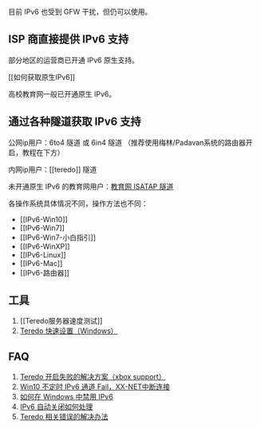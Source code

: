 目前 IPv6 也受到 GFW 干扰，但仍可以使用。

## ISP 商直接提供 IPv6 支持

部分地区的运营商已开通 IPv6 原生支持。

[[如何获取原生IPv6]]

高校教育网一般已开通原生 IPv6。

## 通过各种隧道获取 IPv6 支持

公网ip用户：6to4 隧道 或 6in4 隧道 （推荐使用梅林/Padavan系统的路由器开启，教程在下方）

内网ip用户：[[teredo]] 隧道

未开通原生 IPv6 的教育网用户：[教育网 ISATAP 隧道](https://github.com/tuna/ipv6.tsinghua.edu.cn/blob/master/isatap.md)

各操作系统具体情况不同，操作方法也不同：

- [[IPv6-Win10]]
- [[IPv6-Win7]]
- [[IPv6-Win7-小白指引]]
- [[IPv6-WinXP]]
- [[IPv6-Linux]]
- [[IPv6-Mac]]
- [[IPv6-路由器]]

## 工具

1. [[Teredo服务器速度测试]]
1. [Teredo 快速设置（Windows）](https://github.com/XX-net/XX-Net/issues/10282)

## FAQ

1. [Teredo 开启失败的解决方案（xbox support）](http://support.xbox.com/zh-CN/xbox-on-windows/social/troubleshoot-party-chat)
1. [Win10 不定时 IPv6 通道 Fail，XX-NET中断连接](https://github.com/XX-net/XX-Net/issues/8709)
1. [如何在 Windows 中禁用 IPv6](https://support.microsoft.com/zh-cn/help/929852/how-to-disable-ipv6-or-its-components-in-windows)
1. [IPv6 自动关闭如何处理](https://github.com/XX-net/XX-Net/issues/8357)
1. [Teredo 相关错误的解决办法](https://github.com/XX-net/XX-Net/issues/8742)